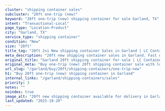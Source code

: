 ```yaml
---
cluster: "shipping container sales"
subcluster: "20ft one-trip (new)"
keyword: "20ft one-trip (new) shipping container for sale Garland, TX"
intent: "Transactional-Local"
page_type: "Location-Product"
city: "Garland, TX"
service_type: "shipping container"
condition: "New"
size: "20ft"
title_tag: "20ft 2si New shipping container Sales in Garland | LC Container"
meta_description: "20ft new shipping container sales in Garland. Fast delivery, competitive pricing. Serving shipping containers area. Quote ID: 2A4. Call (214) 524-4168 for your free quote today."
original_title: "Garland 20ft shipping container for sale | LC Container"
original_meta: "Buy one-trip (new) 20ft shipping container sale with local delivery in Garland, TX. LC Container — local Since 2003. Request a fast quote today."
url_slug: "/garland/buy/20ft/shipping-containers/one-trip-new"
h1: "Buy 20ft one-trip (new) shipping container in Garland"
internal_links: "/garland/shipping-containers/sales"
priority: 3
notes: ""
noindex: true
image_alt: "20ft new shipping container available for delivery in Garland"
last_updated: "2025-10-20"
---
```


<!-- TODO: Add unique city/inventory copy, images, and internal links here. -->
